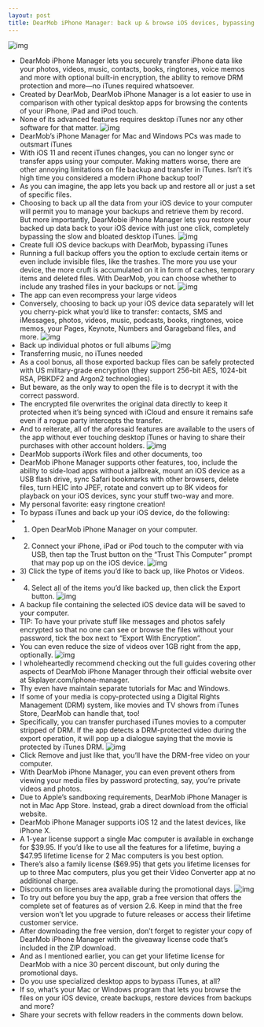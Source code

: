 ```yaml
---
layout: post
title: DearMob iPhone Manager: back up & browse iOS devices, bypassing iTunes
---
```

![img](http://media.idownloadblog.com/wp-content/uploads/2018/08/DearMob-iPhone-Manager.jpg)
* DearMob iPhone Manager lets you securely transfer iPhone data like your photos, videos, music, contacts, books, ringtones, voice memos and more with optional built-in encryption, the ability to remove DRM protection and more—no iTunes required whatsoever.
* Created by DearMob, DearMob iPhone Manager is a lot easier to use in comparison with other typical desktop apps for browsing the contents of your iPhone, iPad and iPod touch.
* None of its advanced features requires desktop iTunes nor any other software for that matter.
![img](http://media.idownloadblog.com/wp-content/uploads/2018/08/DearMob-iPhone-Manager-001.jpg)
* DearMob’s iPhone Manager for Mac and Windows PCs was made to outsmart iTunes
* With iOS 11 and recent iTunes changes, you can no longer sync or transfer apps using your computer. Making matters worse, there are other annoying limitations on file backup and transfer in iTunes. Isn’t it’s high time you considered a modern iPhone backup tool?
* As you can imagine, the app lets you back up and restore all or just a set of specific files.
* Choosing to back up all the data from your iOS device to your computer will permit you to manage your backups and retrieve them by record. But more importantly, DearMobie iPhone Manager lets you restore your backed up data back to your iOS device with just one click, completely bypassing the slow and bloated desktop iTunes.
![img](http://media.idownloadblog.com/wp-content/uploads/2018/08/dearmob-backup.png)
* Create full iOS device backups with DearMob, bypassing iTunes
* Running a full backup offers you the option to exclude certain items or even include invisible files, like the trashes. The more you use your device, the more cruft is accumulated on it in form of caches, temporary items and deleted files. With DearMob, you can choose whether to include any trashed files in your backups or not.
![img](http://media.idownloadblog.com/wp-content/uploads/2018/08/dearmob-video.png)
* The app can even recompress your large videos
* Conversely, choosing to back up your iOS device data separately will let you cherry-pick what you’d like to transfer: contacts, SMS and iMessages, photos, videos, music, podcasts, books, ringtones, voice memos, your Pages, Keynote, Numbers and Garageband files, and more.
![img](http://media.idownloadblog.com/wp-content/uploads/2018/08/dearmob-photo.png)
* Back up individual photos or full albums
![img](http://media.idownloadblog.com/wp-content/uploads/2018/08/dearmob-music.png)
* Transferring music, no iTunes needed
* As a cool bonus, all those exported backup files can be safely protected with US military-grade encryption (they support 256-bit AES, 1024-bit RSA, PBKDF2 and Argon2 technologies).
* But beware, as the only way to open the file is to decrypt it with the correct password.
* The encrypted file overwrites the original data directly to keep it protected when it’s being synced with iCloud and ensure it remains safe even if a rogue party intercepts the transfer.
* And to reiterate, all of the aforesaid features are available to the users of the app without ever touching desktop iTunes or having to share their purchases with other account holders.
![img](http://media.idownloadblog.com/wp-content/uploads/2018/08/dearmob-file.png)
* DearMob supports iWork files and other documents, too
* DearMob iPhone Manager supports other features, too, include the ability to side-load apps without a jailbreak, mount an iOS device as a USB flash drive, sync Safari bookmarks with other browsers, delete files, turn HEIC into JPEF, rotate and convert up to 8K videos for playback on your iOS devices, sync your stuff two-way and more.
* My personal favorite: easy ringtone creation!
* To bypass iTunes and back up your iOS device, do the following:
* 1) Open DearMob iPhone Manager on your computer.
* 2) Connect your iPhone, iPad or iPod touch to the computer with via USB, then tap the Trust button on the “Trust This Computer” prompt that may pop up on the iOS device.
![img](http://media.idownloadblog.com/wp-content/uploads/2016/04/Trust-This-Computer-alert-on-iPhone.png)
* 3) Click the type of items you’d like to back up, like Photos or Videos.
* 4) Select all of the items you’d like backed up, then click the Export button.
![img](http://media.idownloadblog.com/wp-content/uploads/2018/08/DearMob-iPhone-Manager-009.jpg)
* A backup file containing the selected iOS device data will be saved to your computer.
* TIP: To have your private stuff like messages and photos safely encrypted so that no one can see or browse the files without your password, tick the box next to “Export With Encryption”.
* You can even reduce the size of videos over 1GB right from the app, optionally.
![img](http://media.idownloadblog.com/wp-content/uploads/2018/08/DearMob-iPhone-Manager-011.jpg)
* I wholeheartedly recommend checking out the full guides covering other aspects of DearMob iPhone Manager through their official website over at 5kplayer.com/iphone-manager.
* Thy even have maintain separate tutorials for Mac and Windows.
* If some of your media is copy-protected using a Digital Rights Management (DRM) system, like movies and TV shows from iTunes Store, DearMob can handle that, too!
* Specifically, you can transfer purchased iTunes movies to a computer stripped of DRM. If the app detects a DRM-protected video during the export operation, it will pop up a dialogue saying that the movie is protected by iTunes DRM.
![img](http://media.idownloadblog.com/wp-content/uploads/2018/08/DearMob-iPhone-Manager-003.png)
* Click Remove and just like that, you’ll have the DRM-free video on your computer.
* With DearMob iPhone Manager, you can even prevent others from viewing your media files by password protecting, say, you’re private videos and photos.
* Due to Apple’s sandboxing requirements, DearMob iPhone Manager is not in Mac App Store. Instead, grab a direct download from the official website.
* DearMob iPhone Manager supports iOS 12 and the latest devices, like iPhone X.
* A 1-year license support a single Mac computer is available in exchange for $39.95. If you’d like to use all the features for a lifetime, buying a $47.95 lifetime license for 2 Mac computers is you best option.
* There’s also a family license ($69.95) that gets you lifetime licenses for up to three Mac computers, plus you get their Video Converter app at no additional charge.
* Discounts on licenses area available during the promotional days.
![img](http://media.idownloadblog.com/wp-content/uploads/2018/08/DearMob-iPhone-Manager-002.jpg)
* To try out before you buy the app, grab a free version that offers the complete set of features as of version 2.6. Keep in mind that the free version won’t let you upgrade to future releases or access their lifetime customer service.
* After downloading the free version, don’t forget to register your copy of DearMob iPhone Manager with the giveaway license code that’s included in the ZIP download.
* And as I mentioned earlier, you can get your lifetime license for DearMob with a nice 30 percent discount, but only during the promotional days.
* Do you use specialized desktop apps to bypass iTunes, at all?
* If so, what’s your Mac or Windows program that lets you browse the files on your iOS device, create backups, restore devices from backups and more?
* Share your secrets with fellow readers in the comments down below.

